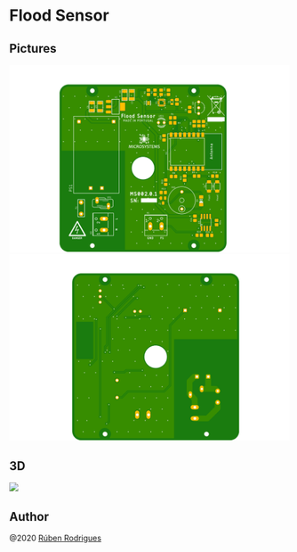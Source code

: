 # Flood Sensor 





## Pictures

![](https://github.com/rubengr/flood_sensor/blob/dev/pictures/flood_sensor_top.png)
![](https://github.com/rubengr/flood_sensor/blob/dev/pictures/flood_sensor_bottom.png)


## 3D

![](https://github.com/rubengr/flood_sensor/cad/render/FloodAssembly_Sensor_2020-Apr-20_01-34-43PM-000_CustomizedView1445443153)




## Author
@2020
[Rúben Rodrigues](mailto:ruben_gr@live.com.pt)